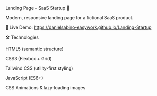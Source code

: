 Landing Page – SaaS Startup 🚀

Modern, responsive landing page for a fictional SaaS product.

🔗 Live Demo: https://danielsabino-easywork.github.io/Landing-Startup

🛠️ Technologies

HTML5 (semantic structure)

CSS3 (Flexbox + Grid)

Tailwind CSS (utility-first styling)

JavaScript (ES6+)

CSS Animations & lazy-loading images
